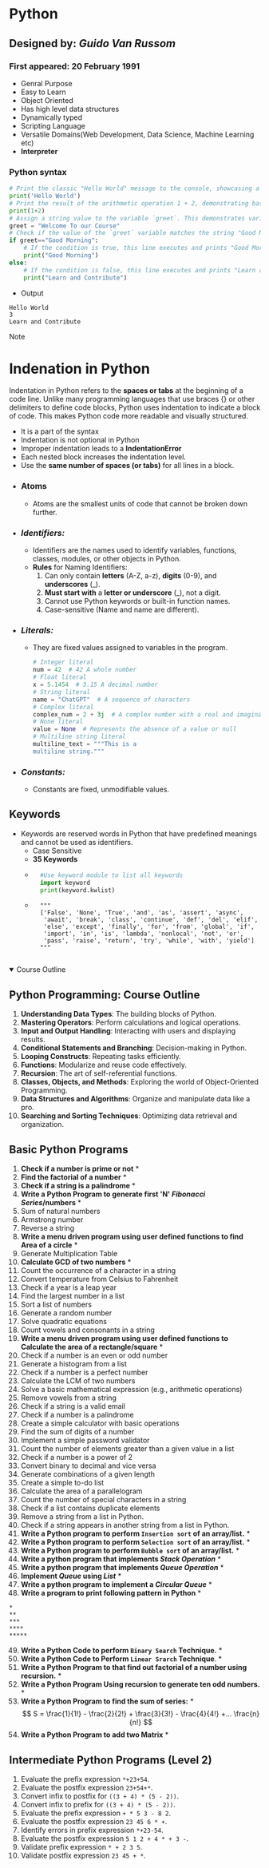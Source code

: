# Python
## Designed by: *Guido Van Russom*
### First appeared: 20 February 1991
- Genral Purpose
- Easy to Learn
- Object Oriented
- Has high level data structures
- Dynamically typed
- Scripting Language
- Versatile Domains(Web Development, Data Science, Machine Learning etc)
- **Interpreter**

### Python syntax
```python
# Print the classic "Hello World" message to the console, showcasing a simple output operation.
print('Hello World')
# Print the result of the arithmetic operation 1 + 2, demonstrating basic math and the `print` function.
print(1+2)
# Assign a string value to the variable `greet`. This demonstrates variable initialization and string handling.
greet = "Welcome To our Course"
# Check if the value of the `greet` variable matches the string "Good Morning". Demonstrates an `if` statement for conditional logic.
if greet=="Good Morning":
    # If the condition is true, this line executes and prints "Good Morning" to the console.
    print("Good Morning")
else:
    # If the condition is false, this line executes and prints "Learn and Contribute" to the console.
    print("Learn and Contribute")
```

- Output

```
Hello World
3
Learn and Contribute
````

> [!Note]
> # Indenation in Python
> Indentation in Python refers to the **spaces or tabs** at the beginning of a code line. Unlike many programming languages that use braces {} or other delimiters to define code blocks, Python uses indentation to indicate a block of code. This makes Python code more readable and visually structured.
> - It is a part of the syntax
> - Indentation is not optional in Python
> - Improper indentation leads to a **IndentationError**
> - Each nested block increases the indentation level.
> - Use the **same number of spaces (or tabs)** for all lines in a block.


- ### Atoms
    - Atoms are the smallest units of code that cannot be broken down further.


- ### *Identifiers:* 
    - Identifiers are the names used to identify variables, functions, classes, modules, or other objects in Python.
    - **Rules** for Naming Identifiers:
        1. Can only contain **letters** (A-Z, a-z), **digits** (0-9), and **underscores** (_).
        2. **Must start with** a **letter or underscore** (_), not a digit.
        3. Cannot use Python keywords or built-in function names.
        4. Case-sensitive (Name and name are different).

- ### *Literals:*
    - They are fixed values assigned to variables in the program.
        ```python
        # Integer literal
        num = 42  # 42 A whole number
        # Float literal
        x = 5.1454  # 3.15 A decimal number
        # String literal
        name = "ChatGPT"  # A sequence of characters
        # Complex literal
        complex_num = 2 + 3j  # A complex number with a real and imaginary part
        # None literal
        value = None  # Represents the absence of a value or null
        # Multiline string literal
        multiline_text = """This is a
        multiline string."""
- ### *Constants:*
    - Constants are fixed, unmodifiable values.

## Keywords
- Keywords are reserved words in Python that have predefined meanings and cannot be used as identifiers.
    - Case Sensitive
    - **35 Keywords**
    - ```python
        #Use keyword module to list all keywords
        import keyword
        print(keyword.kwlist)
    - ```
        """
        ['False', 'None', 'True', 'and', 'as', 'assert', 'async',
         'await', 'break', 'class', 'continue', 'def', 'del', 'elif', 
         'else', 'except', 'finally', 'for', 'from', 'global', 'if', 
         'import', 'in', 'is', 'lambda', 'nonlocal', 'not', 'or', 
         'pass', 'raise', 'return', 'try', 'while', 'with', 'yield']
        """
    
<details open>
<summary>Course Outline</summary>
<h2>Python Programming: Course Outline</h2>
<ol>
    <li><strong>Understanding Data Types</strong>: The building blocks of Python.</li>
    <li><strong>Mastering Operators</strong>: Perform calculations and logical operations.</li>
    <li><strong>Input and Output Handling</strong>: Interacting with users and displaying results.</li>
    <li><strong>Conditional Statements and Branching</strong>: Decision-making in Python.</li>
    <li><strong>Looping Constructs</strong>: Repeating tasks efficiently.</li>
    <li><strong>Functions</strong>: Modularize and reuse code effectively.</li>
    <li><strong>Recursion</strong>: The art of self-referential functions.</li>
    <li><strong>Classes, Objects, and Methods</strong>: Exploring the world of Object-Oriented Programming.</li>
    <li><strong>Data Structures and Algorithms</strong>: Organize and manipulate data like a pro.</li>
    <li><strong>Searching and Sorting Techniques</strong>: Optimizing data retrieval and organization.</li>
</ol>
</details>

## Basic Python Programs
1. **Check if a number is prime or not** *
2. **Find the factorial of a number** *
3. **Check if a string is a palindrome** * 
4. **Write a Python Program to generate first 'N' *Fibonacci Series*/numbers** * 
5. Sum of natural numbers  
6. Armstrong number  
7. Reverse a string  
8. **Write  a menu driven program using user defined functions to find Area of a circle** *
9. Generate Multiplication Table  
10. **Calculate GCD of two numbers**  *
11. Count the occurrence of a character in a string  
12. Convert temperature from Celsius to Fahrenheit  
13. Check if a year is a leap year  
14. Find the largest number in a list  
15. Sort a list of numbers  
16. Generate a random number  
17. Solve quadratic equations  
18. Count vowels and consonants in a string  
19. **Write  a menu driven program using user defined functions to Calculate the area of a rectangle/square** *
20. Check if a number is an even or odd number
21. Generate a histogram from a list  
22. Check if a number is a perfect number  
23. Calculate the LCM of two numbers  
24. Solve a basic mathematical expression (e.g., arithmetic operations)  
25. Remove vowels from a string  
26. Check if a string is a valid email  
27. Check if a number is a palindrome  
28. Create a simple calculator with basic operations  
29. Find the sum of digits of a number  
30. Implement a simple password validator  
31. Count the number of elements greater than a given value in a list  
32. Check if a number is a power of 2  
33. Convert binary to decimal and vice versa  
34. Generate combinations of a given length  
35. Create a simple to-do list  
36. Calculate the area of a parallelogram  
37. Count the number of special characters in a string  
38. Check if a list contains duplicate elements
39. Remove a string from a list in Python.
40. Check if a string appears in another string from a list in Python.
41. **Write a Python program to perform `Insertion sort` of an array/list.** *
42. **Write a Python program to perform `Selection sort` of an array/list.** *
43. **Write a Python program to perform `Bubble sort` of an array/list.** * 
44. **Write a python program that implements *Stack Operation***  *
45. **Write a python program that implements *Queue Operation***  *
46. **Implement *Queue* using *List*** *
47. **Write a python program to implement a *Circular Queue*** * 
48. **Write a program to print following pattern in Python** *
```
*
**
***
****
*****
```
49. **Write a Python Code to perform `Binary Search` Technique.** *
50. **Write a Python Code to Perform  `Linear Srarch` Technique**. *
51. **Write a  Python Program to that find out factorial of a number using recursion.** *
52. **Write a Python Program Using recursion to generate ten odd numbers.** *
53. **Write a Python Program to find the sum of series:** *
$$
S = \frac{1}{1!} - \frac{2}{2!} + \frac{3}{3!} - \frac{4}{4!} +... \frac{n}{n!} 
$$
54. **Write a Python Program to add two Matrix** *

## Intermediate Python Programs (Level 2)
1. Evaluate the prefix expression `*+23+54`.  
2. Evaluate the postfix expression `23+54+*`.  
3. Convert infix to postfix for `((3 + 4) * (5 - 2))`.  
4. Convert infix to prefix for `((3 + 4) * (5 - 2))`.  
5. Evaluate the prefix expression `+ * 5 3 - 8 2`.  
6. Evaluate the postfix expression `23 45 6 * +`.  
7. Identify errors in prefix expression `*+23-54`.  
8. Evaluate the postfix expression `5 1 2 + 4 * + 3 -`.  
9. Validate prefix expression `* + 2 3 5`.  
10. Validate postfix expression `23 45 + *`.


